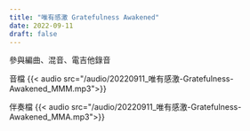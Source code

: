 ```yaml
---
title: "唯有感激 Gratefulness Awakened"
date: 2022-09-11
draft: false
---
```


參與編曲、混音、電吉他錄音

音檔
{{< audio src="/audio/20220911_唯有感激-Gratefulness-Awakened_MMM.mp3">}}

伴奏檔
{{< audio src="/audio/20220911_唯有感激-Gratefulness-Awakened_MMA.mp3">}}